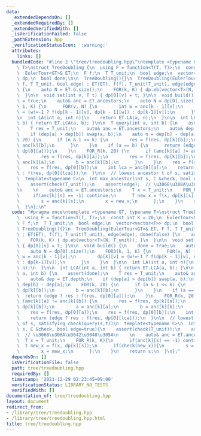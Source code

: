 ```yaml
---
data:
  _extendedDependsOn: []
  _extendedRequiredBy: []
  _extendedVerifiedWith: []
  _isVerificationFailed: false
  _pathExtension: hpp
  _verificationStatusIcon: ':warning:'
  attributes:
    links: []
  bundledCode: "#line 2 \"tree/treedoubling.hpp\"\ntemplate <typename GT, typename\
    \ T>\nstruct TreeDoubling {\n  using F = function<T(T, T)>;\n  const int K = 20;\n\
    \  EulerTour<GT>& ET;\n  F f;\n  T T_unit;\n  bool edge;\n  vector<vector<T>>\
    \ dp;\n  bool done;\n\n  TreeDoubling(){}\n  TreeDoubling(EulerTour<GT>& ET, F\
    \ f, T T_unit, bool edge) : ET(ET), f(f), T_unit(T_unit), edge(edge), done(false)\
    \ {\n    auto N = ET.G.size();\n    FOR(k, K) { dp.eb(vector<T>(N, T_unit)); }\n\
    \  }\n\n  void set(int v, T t) { dp[0][v] = t; }\n\n  void build() {\n    done\
    \ = true;\n    auto& anc = ET.ancestors;\n    auto N = dp[0].size();\n    FOR3(k,\
    \ 1, K) {\n      FOR(v, N) {\n        int w = anc[k - 1][v];\n        dp[k][v]\
    \ = (w!=-1 ? f(dp[k - 1][v], dp[k - 1][w]) : dp[k-1][v]);\n      }\n    }\n  }\n\
    \n  int LA(int a, int n){\n    return ET.LA(a, n);\n  }\n\n  int LCA(int a, int\
    \ b) { return ET.LCA(a, b); }\n\n  T query(int a, int b) {\n    assert(done);\n\
    \    T res = T_unit;\n    auto& anc = ET.ancestors;\n    auto& dep = ET.depth;\n\
    \    if (dep[a] > dep[b]) swap(a, b);\n    auto n = dep[b] - dep[a];\n    FOR(k,\
    \ 20) {\n      if (n & 1 << k) {\n        res = f(res, dp[k][b]);\n        b =\
    \ anc[k][b];\n      }\n    }\n    if (a == b) {\n      return (edge ? res : f(res,\
    \ dp[0][a]));\n    }\n    FOR_R(k, 20) {\n      if (anc[k][a] != anc[k][b]) {\n\
    \        res = f(res, dp[k][a]);\n        res = f(res, dp[k][b]);\n        a =\
    \ anc[k][a];\n        b = anc[k][b];\n      }\n    }\n    res = f(res, dp[0][a]);\n\
    \    res = f(res, dp[0][b]);\n    int lca = anc[0][a];\n    return (edge ? res\
    \ : f(res, dp[0][lca]));\n  }\n\n  // lowest ancestor t of s, satisfying check(query(s,t))\n\
    \  template<typename C>\n  int max_ancestor(int s, C &check, bool edge=true){\n\
    \    assert(check(T_unit));\n    assert(edge);  // \u3068\u308A\u3042\u3048\u305A\
    \n    \n    auto& anc = ET.ancestors;\n    T x = T_unit;\n    FOR_R(k, K){\n \
    \     if(anc[k][s] == -1) continue;\n      T new_x = f(x, dp[k][s]);\n      if(check(new_x)){\n\
    \        s = anc[k][s];\n        x = new_x;\n      };\n    }\n    return s;\n\
    \  }\n};\n"
  code: "#pragma once\ntemplate <typename GT, typename T>\nstruct TreeDoubling {\n\
    \  using F = function<T(T, T)>;\n  const int K = 20;\n  EulerTour<GT>& ET;\n \
    \ F f;\n  T T_unit;\n  bool edge;\n  vector<vector<T>> dp;\n  bool done;\n\n \
    \ TreeDoubling(){}\n  TreeDoubling(EulerTour<GT>& ET, F f, T T_unit, bool edge)\
    \ : ET(ET), f(f), T_unit(T_unit), edge(edge), done(false) {\n    auto N = ET.G.size();\n\
    \    FOR(k, K) { dp.eb(vector<T>(N, T_unit)); }\n  }\n\n  void set(int v, T t)\
    \ { dp[0][v] = t; }\n\n  void build() {\n    done = true;\n    auto& anc = ET.ancestors;\n\
    \    auto N = dp[0].size();\n    FOR3(k, 1, K) {\n      FOR(v, N) {\n        int\
    \ w = anc[k - 1][v];\n        dp[k][v] = (w!=-1 ? f(dp[k - 1][v], dp[k - 1][w])\
    \ : dp[k-1][v]);\n      }\n    }\n  }\n\n  int LA(int a, int n){\n    return ET.LA(a,\
    \ n);\n  }\n\n  int LCA(int a, int b) { return ET.LCA(a, b); }\n\n  T query(int\
    \ a, int b) {\n    assert(done);\n    T res = T_unit;\n    auto& anc = ET.ancestors;\n\
    \    auto& dep = ET.depth;\n    if (dep[a] > dep[b]) swap(a, b);\n    auto n =\
    \ dep[b] - dep[a];\n    FOR(k, 20) {\n      if (n & 1 << k) {\n        res = f(res,\
    \ dp[k][b]);\n        b = anc[k][b];\n      }\n    }\n    if (a == b) {\n    \
    \  return (edge ? res : f(res, dp[0][a]));\n    }\n    FOR_R(k, 20) {\n      if\
    \ (anc[k][a] != anc[k][b]) {\n        res = f(res, dp[k][a]);\n        res = f(res,\
    \ dp[k][b]);\n        a = anc[k][a];\n        b = anc[k][b];\n      }\n    }\n\
    \    res = f(res, dp[0][a]);\n    res = f(res, dp[0][b]);\n    int lca = anc[0][a];\n\
    \    return (edge ? res : f(res, dp[0][lca]));\n  }\n\n  // lowest ancestor t\
    \ of s, satisfying check(query(s,t))\n  template<typename C>\n  int max_ancestor(int\
    \ s, C &check, bool edge=true){\n    assert(check(T_unit));\n    assert(edge);\
    \  // \u3068\u308A\u3042\u3048\u305A\n    \n    auto& anc = ET.ancestors;\n  \
    \  T x = T_unit;\n    FOR_R(k, K){\n      if(anc[k][s] == -1) continue;\n    \
    \  T new_x = f(x, dp[k][s]);\n      if(check(new_x)){\n        s = anc[k][s];\n\
    \        x = new_x;\n      };\n    }\n    return s;\n  }\n};"
  dependsOn: []
  isVerificationFile: false
  path: tree/treedoubling.hpp
  requiredBy: []
  timestamp: '2021-12-29 02:23:45+09:00'
  verificationStatus: LIBRARY_NO_TESTS
  verifiedWith: []
documentation_of: tree/treedoubling.hpp
layout: document
redirect_from:
- /library/tree/treedoubling.hpp
- /library/tree/treedoubling.hpp.html
title: tree/treedoubling.hpp
---
```

